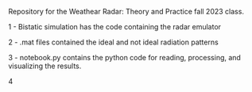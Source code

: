 Repository for the Weathear Radar: Theory and Practice fall 2023 class.

1 - Bistatic simulation has the code containing the radar emulator

2 - .mat files contained the ideal and not ideal radiation patterns

3 - notebook.py contains the python code for reading, processing, and visualizing the results.

4

